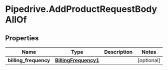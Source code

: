 # Pipedrive.AddProductRequestBodyAllOf

## Properties

Name | Type | Description | Notes
------------ | ------------- | ------------- | -------------
**billing_frequency** | [**BillingFrequency1**](BillingFrequency1.md) |  | [optional] 


